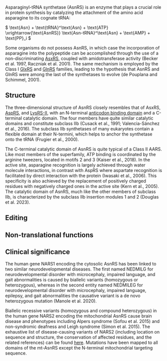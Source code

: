 

Asparaginyl-tRNA synthetase (AsnRS) is an enzyme that plays a crucial role in protein synthesis by catalyzing the attachment of the amino acid asparagine to its cognate tRNA:



$ \text{Asn} + \text{tRNA}^\text{Asn} + \text{ATP} \xrightarrow{\text{AsnRS}} \text{Asn-tRNA}^\text{Asn} + \text{AMP} + \text{PP}_i $



Some organisms do not possess AsnRS, in which case the incorporation of asparagine into the polypeptide can be accomplished through the use
of a non-discriminating [AsxRS](/class2/asp2/), coupled with amidotransferase activity (Becker et al. 1997, Raczniak et al. 2001).
The same mechanism is employed by the Class I [GlxRS](/class1/glu2/) and [GlnRS](/class1/gln/) families,
leading to the hypothesis that AsnRS and GlnRS were among the last of the synthetases to evolve (de Pouplana and Schimmel, 2001).

  
## Structure

The three-dimensional structure of AsnRS closely resembles that of AsxRS, [AspRS](/class2/asp1/), and [LysRS-II](/class2/lys/), with an N-terminal [anticodon binding domain](/superfamily/class2/Anticodon_binding_domain_DNK/) and a C-terminal catalytic domain.
The four members have quite similar catalytic domains and constitute subclass IIb (Cusack et al., 1991; Valencia-Sánchez et al., 2016).
The subclass IIb synthetases of many eukaryotes contain a flexible domain at their N-termini, which helps to anchor the synthetase onto the tRNA (Frugier et al., 2000).

  

The C-terminal catalytic domain of AsnRS is quite typical of a Class II AARS.
Like most members of the superfamily, ATP binding is coordinated by the arginine tweezers, located in motifs 2 and 3 (Kaiser et al., 2018).
In the active site, asparagine recognition is largely achieved through water molecule interactions, in contrast with AspRS where aspartate recognition is facilitated by direct interaction with the protein (Iwasaki et al., 2006).
This specificity is also achieved by the replacement of positively charged residues with negatively
charged ones in the active site (Kern et al., 2005).
The catalytic domain of AsnRS, much like the other members of subclass IIb, is characterized by the subclass IIb insertion modules 1 and 2 (Douglas et al. 2023).

## Editing


## Non-translational functions



## Clinical significance

The human gene NARS1 encoding the cytosolic AsnRS has been linked to two similar neurodevelopmental diseases. The first named NEDMILG for neurodevelopmental disorder with microcephaly, impaired language, and gait abnormalities is caused by biallelic variants (homozygous or heterozygous), whereas in the second entity named NEDMILEG for neurodevelopmental disorder with microcephaly, impaired language, epilepsy, and gait abnormalities the causative variant is a de novo heterozygous mutation (Manole et al. 2020). 

Biallelic recessive variants (homozygous and compound heterozygous) in the human gene NARS2 encoding the mitochondrial AsnRS cause brain disease and phenotypes including Alpers syndrome (Sofou et al. 2015) and non-syndromic deafness and Leigh syndrome (Simon et al. 2015). The exhaustive list of disease-causing variants of NARS2 (including location on sequence and structure, the conservation of affected residues, and the related references) can be found [here](http://misynpat.org/misynpat/PageMaker.rvt?name=NARS2). Mutations have been mapped to all domains of the mt-AsnRS except the N-terminal mitochondrial targeting sequence.


